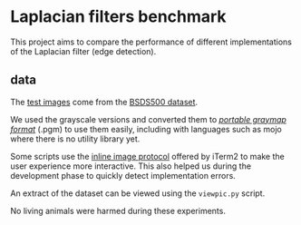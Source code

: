 # Laplacian filters benchmark

This project aims to compare the performance of different implementations of the Laplacian filter (edge detection).

## data

The [test images](./pictures/) come from the [BSDS500 dataset](https://www2.eecs.berkeley.edu/Research/Projects/CS/vision/bsds/). 

We used the grayscale versions and converted them to [_portable graymap format_](https://en.wikipedia.org/wiki/Netpbm) (.pgm) to use them easily, including with languages such as mojo where there is no utility library yet.

Some scripts use the [inline image protocol](https://iterm2.com/documentation-images.html) offered by iTerm2 to make the user experience more interactive. This also helped us during the development phase to quickly detect implementation errors. 

An extract of the dataset can be viewed using the ```viewpic.py``` script.

No living animals were harmed during these experiments.